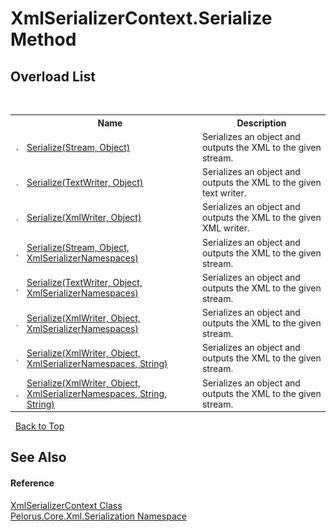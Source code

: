 # XmlSerializerContext.Serialize Method 
 


## Overload List
&nbsp;<table><tr><th></th><th>Name</th><th>Description</th></tr><tr><td>![Public method](media/pubmethod.gif "Public method")</td><td><a href="A8E74D62">Serialize(Stream, Object)</a></td><td>
Serializes an object and outputs the XML to the given stream.</td></tr><tr><td>![Public method](media/pubmethod.gif "Public method")</td><td><a href="CD2F76EB">Serialize(TextWriter, Object)</a></td><td>
Serializes an object and outputs the XML to the given text writer.</td></tr><tr><td>![Public method](media/pubmethod.gif "Public method")</td><td><a href="CD2F76E5">Serialize(XmlWriter, Object)</a></td><td>
Serializes an object and outputs the XML to the given XML writer.</td></tr><tr><td>![Public method](media/pubmethod.gif "Public method")</td><td><a href="CD2F76EA">Serialize(Stream, Object, XmlSerializerNamespaces)</a></td><td>
Serializes an object and outputs the XML to the given stream.</td></tr><tr><td>![Public method](media/pubmethod.gif "Public method")</td><td><a href="CD2F76EC">Serialize(TextWriter, Object, XmlSerializerNamespaces)</a></td><td>
Serializes an object and outputs the XML to the given stream.</td></tr><tr><td>![Public method](media/pubmethod.gif "Public method")</td><td><a href="CD2F76E6">Serialize(XmlWriter, Object, XmlSerializerNamespaces)</a></td><td>
Serializes an object and outputs the XML to the given stream.</td></tr><tr><td>![Public method](media/pubmethod.gif "Public method")</td><td><a href="CD2F76E7">Serialize(XmlWriter, Object, XmlSerializerNamespaces, String)</a></td><td>
Serializes an object and outputs the XML to the given stream.</td></tr><tr><td>![Public method](media/pubmethod.gif "Public method")</td><td><a href="CD2F76E8">Serialize(XmlWriter, Object, XmlSerializerNamespaces, String, String)</a></td><td>
Serializes an object and outputs the XML to the given stream.</td></tr></table>&nbsp;
<a href="#xmlserializercontext.serialize-method">Back to Top</a>

## See Also


#### Reference
<a href="859B939D">XmlSerializerContext Class</a><br /><a href="9052B9D6">Pelorus.Core.Xml.Serialization Namespace</a><br />